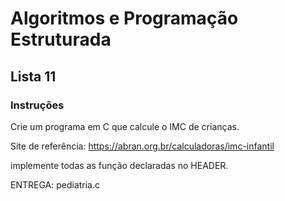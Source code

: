# Algoritmos e Programação Estruturada

## Lista 11

### Instruções

Crie um programa em C que calcule o IMC de crianças.

Site de referência: <https://abran.org.br/calculadoras/imc-infantil>

implemente todas as função declaradas no HEADER.

ENTREGA: pediatria.c
